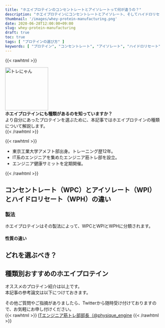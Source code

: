 ```yaml
---
title: "ホエイプロテインのコンセントレートとアイソレートって何が違うの？"
description: "ホエイプロテインにコンセントレートとアイソレート、そしてハイドロリセート（加水分解ホエイペプチド）があるのを知っていますか？ホエイプロテインの製法から性質の違いまで、分かりやすく解説しました。自分にあったホエイプロテインを選びたいという方は是非記事をご覧ください。"
thumbnail: '/images/whey-protein-manufacturing.png'
date: 2020-06-28T12:00:00+09:00
slug: whey-protein-manufacturing
draft: true
toc: true
tags: [ "プロテインの選び方" ]
keywords: [ "プロテイン", "コンセントレート", "アイソレート", "ハイドロリセート", "加水分解ホエイペプチド", "ホエイ", "WPC", "WPI", "WPH" ]
---
```


{{< rawhtml >}}
<div class="flex">
  <div class="w-25">
    <img width="140px" src="/images/trenyan.png" alt="トレにゃん" />
  </div>
  <div class="w-75 pl2">
    <b>ホエイプロテインにも種類があるのを知っていますか？</b><br>
    より自分にあったプロテインを選ぶために、本記事ではホエイプロテインの種類について解説します。  
  </div>
</div>
{{< /rawhtml >}}

{{< rawhtml >}}
<nav id="introduction">
  <ul>
    <li>東京工業大学アメフト部出身。トレーニング歴12年。</li>
    <li>IT系のエンジニアを集めたエンジニア筋トレ部を設立。</li>
    <li>エンジニア健康サミットを定期開催。</li>
  </ul>
</nav>
{{< /rawhtml >}}


## コンセントレート（WPC）とアイソレート（WPI）とハイドロリセート（WPH）の違い
### 製法

ホエイプロテインはその製法によって、WPCとWPIとWPHに分類されます。

#### 性質の違い

## どれを選ぶべき？

## 種類別おすすめのホエイプロテイン


オススメのプロテイン紹介は以上です。  
本記事の参考論文は以下につけておきます。  

その他ご質問やご指摘がありましたら、Twitterから随時受け付けておりますので、お気軽にお申し付けください。  
{{< rawhtml >}}
<a href="https://twitter.com/physique_engine" target="_blank" rel="nofollow">ITエンジニア筋トレ部部長（@physique_engine</a>
{{< /rawhtml >}}
